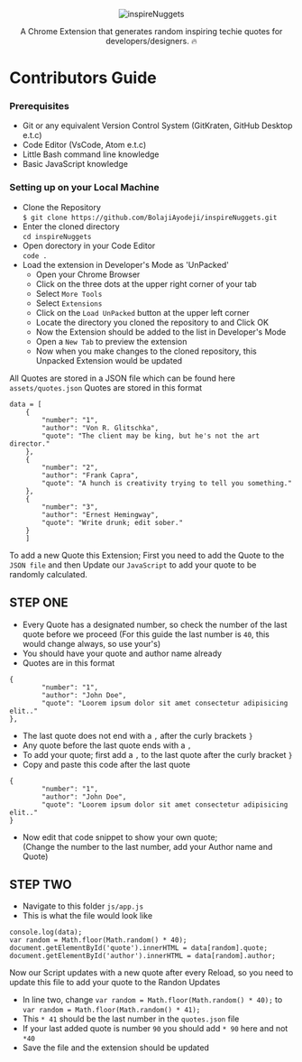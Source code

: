 <div align="center">

![inspireNuggets](https://res.cloudinary.com/iambeejayayo/image/upload/v1544624001/tab-icon.png)

A Chrome Extension that generates random inspiring techie quotes for developers/designers. :fire:
</div>

# Contributors Guide

### Prerequisites
- Git or any equivalent Version Control System (GitKraten, GitHub Desktop e.t.c)
- Code Editor (VsCode, Atom e.t.c)
- Little Bash command line knowledge
- Basic JavaScript knowledge

### Setting up on your Local Machine
- Clone the Repository <br>
`$ git clone https://github.com/BolajiAyodeji/inspireNuggets.git`
- Enter the cloned directory <br>
`cd inspireNuggets`
- Open dorectory in your Code Editor <br>
`code .`
- Load the extension in Developer's Mode as 'UnPacked'
    - Open your Chrome Browser
    - Click on the three dots at the upper right corner of your tab
    - Select `More Tools`
    - Select `Extensions`
    - Click on the `Load UnPacked` button at the upper left corner
    - Locate the directory you cloned the repository to and Click OK
    - Now the Extension should be added to the list in Developer's Mode
    - Open a `New Tab` to preview the extension
    - Now when you make changes to the cloned repository, this Unpacked Extension would be updated

All Quotes are stored in a JSON file which can be found here `assets/quotes.json`
Quotes are stored in this format
```
data = [
    {
        "number": "1",
        "author": "Von R. Glitschka",
        "quote": "The client may be king, but he's not the art director."
    },
    {
        "number": "2",
        "author": "Frank Capra",
        "quote": "A hunch is creativity trying to tell you something."
    },
    {
        "number": "3",
        "author": "Ernest Hemingway",
        "quote": "Write drunk; edit sober."
    }
    ]
```
To add a new Quote this Extension; First you need to add the Quote to the `JSON file` and then Update our `JavaScript` to add your quote to be randomly calculated.

## STEP ONE
- Every Quote has a designated number, so check the number of the last quote before we proceed (For this guide the last number is `40`, this would change always, so use your's)
- You should have your quote and author name already
- Quotes are in this format
```
{
        "number": "1",
        "author": "John Doe",
        "quote": "Loorem ipsum dolor sit amet consectetur adipisicing elit.."
},
 ```
- The last quote does not end with a `,` after the curly brackets `}`
- Any quote before the last quote ends with a `,`
- To add your quote; first add a `,` to the last quote after the curly bracket `}`
- Copy and paste this code after the last quote
```
{
        "number": "1",
        "author": "John Doe",
        "quote": "Loorem ipsum dolor sit amet consectetur adipisicing elit.."
}
```
- Now edit that code snippet to show your own quote; <br>
(Change the number to the last number, add your Author name and Quote)

## STEP TWO
- Navigate to this folder `js/app.js`
- This is what the file would look like
```
console.log(data);
var random = Math.floor(Math.random() * 40);
document.getElementById('quote').innerHTML = data[random].quote;
document.getElementById('author').innerHTML = data[random].author;
```
Now our Script updates with a new quote after every Reload, so you need to update this file to add your quote to the Randon Updates
- In line two, change
`var random = Math.floor(Math.random() * 40);` to `var random = Math.floor(Math.random() * 41);`
- This `* 41` should be the last number in the `quotes.json` file
- If your last added quote is number `90` you should add `* 90` here and not `*40`
- Save the file and the extension should be updated
